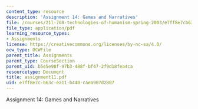```yaml
---
content_type: resource
description: 'Assignment 14: Games and Narratives'
file: /courses/21l-708-technologies-of-humanism-spring-2003/e7ff8e7cb63cea11b440caea907d2807_assignment11.pdf
file_type: application/pdf
learning_resource_types:
- Assignments
license: https://creativecommons.org/licenses/by-nc-sa/4.0/
ocw_type: OCWFile
parent_title: Assignments
parent_type: CourseSection
parent_uid: b5e5e98f-97b3-488f-bf47-2f9d18fea4ca
resourcetype: Document
title: assignment11.pdf
uid: e7ff8e7c-b63c-ea11-b440-caea907d2807
---
```

Assignment 14: Games and Narratives